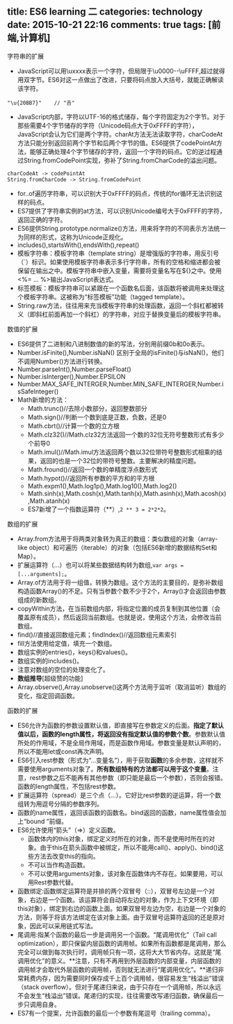 title: ES6 learning 二
categories: technology
date: 2015-10-21 22:16
comments: true
tags: [前端,计算机]
---
字符串的扩展
* JavaScript可以用\uxxxx表示一个字符，但局限于\u0000--\uFFFF,超过就得用双字节。ES6对这一点做出了改进，只要将码点放入大括号，就能正确解读该字符。

<!-- more -->

```
"\u{20BB7}"    // "𠮷"
```

* JavaScript内部，字符以UTF-16的格式储存，每个字符固定为2个字节。对于那些需要4个字节储存的字符（Unicode码点大于0xFFFF的字符），JavaScript会认为它们是两个字符。charAt方法无法读取字符，charCodeAt方法只能分别返回前两个字节和后两个字节的值。ES6提供了codePointAt方法，能够正确处理4个字节储存的字符，返回一个字符的码点。它的逆过程通过String.fromCodePoint实现，弥补了String.fromCharCode的溢出问题。

```
charCodeAt -> codePointAt
String.fromCharCode -> String.fromCodePoint
```

* for..of遍历字符串，可以识别大于0xFFFF的码点，传统的for循环无法识别这样的码点。
* ES7提供了字符串实例的at方法，可以识别Unicode编号大于0xFFFF的字符，返回正确的字符。
* ES6提供String.prototype.normalize()方法，用来将字符的不同表示方法统一为同样的形式，这称为Unicode正规化。
* includes(),startsWith(),endsWith(),repeat()
* 模板字符串：模板字符串（template string）是增强版的字符串，用反引号（`）标识。如果使用模板字符串表示多行字符串，所有的空格和缩进都会被保留在输出之中。模板字符串中嵌入变量，需要将变量名写在${}之中。使用<%= ... %>输出JavaScript表达式。
* 标签模板：模板字符串可以紧跟在一个函数名后面，该函数将被调用来处理这个模板字符串。这被称为“标签模板”功能（tagged template）。
* String.raw方法，往往用来充当模板字符串的处理函数，返回一个斜杠都被转义（即斜杠前面再加一个斜杠）的字符串，对应于替换变量后的模板字符串。

数值的扩展
* ES6提供了二进制和八进制数值的新的写法，分别用前缀0b和0o表示。
* Number.isFinite(),Number.isNaN() 区别于全局的isFinite()与isNaN()，他们不调用Number()方法进行转换。
* Number.parseInt(),Number.parseFloat()
* Number.isInterger(),Number.EPSILON
* Number.MAX_SAFE_INTERGER,Number.MIN_SAFE_INTERGER,Number.isSafeInteger()
* Math新增的方法：
    * Math.trunc()//去除小数部分，返回整数部分
    * Math.sign()//判断一个数到底是正数，负数，还是0
    * Math.cbrt()//计算一个数的立方根
    * Math.clz32()//Math.clz32方法返回一个数的32位无符号整数形式有多少个前导0
    * Math.imul()//Math.imul方法返回两个数以32位带符号整数形式相乘的结果，返回的也是一个32位的带符号整数。主要解决的精度问题。
    * Math.fround()//返回一个数的单精度浮点数形式
    * Math.hypot()//返回所有参数的平方和的平方根
    * Math.expm1(),Math.log1p(),Math.log10(),Math.log2()
    * Math.sinh(x),Math.cosh(x),Math.tanh(x),Math.asinh(x),Math.acosh(x),Math.atanh(x)
    * ES7新增了一个指数运算符（**）,```2 ** 3 = 2*2*2```。

数组的扩展
* Array.from方法用于将两类对象转为真正的数组：类似数组的对象（array-like object）和可遍历（iterable）的对象（包括ES6新增的数据结构Set和Map）。
* 扩展运算符（...）也可以将某些数据结构转为数组,```var args = [...arguments];```。
* Array.of方法用于将一组值，转换为数组。这个方法的主要目的，是弥补数组构造函数Array()的不足。只有当参数个数不少于2个，Array()才会返回由参数组成的新数组。
* copyWithin方法，在当前数组内部，将指定位置的成员复制到其他位置（会覆盖原有成员），然后返回当前数组。也就是说，使用这个方法，会修改当前数组。
* find()//直接返回数组元素；findIndex()//返回数组元素索引
* fill方法使用给定值，填充一个数组。
* 数组实例的entries()，keys()和values()。
* 数组实例的includes()。
* 注意对数组的空位的处理变化了。
* **数组推导**[超级赞的功能]
* Array.observe(),Array.unobserve()这两个方法用于监听（取消监听）数组的变化，指定回调函数。

函数的扩展
* ES6允许为函数的参数设置默认值，即直接写在参数定义的后面。**指定了默认值以后，函数的length属性，将返回没有指定默认值的参数个数**。参数默认值所处的作用域，不是全局作用域，而是函数作用域。参数变量是默认声明的，所以不能用let或const再次声明。
* ES6引入rest参数（形式为“...变量名”），用于获取**函数**的多余参数，这样就不需要使用arguments对象了。**所有数组特有的方法都可以用于这个变量**。注意，rest参数之后不能再有其他参数（即只能是最后一个参数），否则会报错。函数的length属性，不包括rest参数。
* 扩展运算符（spread）是三个点（...）。它好比rest参数的逆运算，将一个数组转为用逗号分隔的参数序列。
* 函数的name属性，返回该函数的函数名。bind返回的函数，name属性值会加上“bound ”前缀。
* ES6允许使用“箭头”（=>）定义函数。
    * 函数体内的this对象，绑定定义时所在的对象，而不是使用时所在的对象。由于this在箭头函数中被绑定，所以不能用call()、apply()、bind()这些方法去改变this的指向。
    * 不可以当作构造函数。
    * 不可以使用arguments对象，该对象在函数体内不存在。如果要用，可以用Rest参数代替。
* 函数绑定:函数绑定运算符是并排的两个双冒号（::），双冒号左边是一个对象，右边是一个函数。该运算符会自动将左边的对象，作为上下文环境（即this对象），绑定到右边的函数上面。如果双冒号左边为空，右边是一个对象的方法，则等于将该方法绑定在该对象上面。由于双冒号运算符返回的还是原对象，因此可以采用链式写法。
* 尾调用:指某个函数的最后一步是调用另一个函数。“尾调用优化”（Tail call optimization），即只保留内层函数的调用帧。如果所有函数都是尾调用，那么完全可以做到每次执行时，调用帧只有一项，这将大大节省内存。这就是“尾调用优化”的意义。**注意，只有不再用到外层函数的内部变量，内层函数的调用帧才会取代外层函数的调用帧，否则就无法进行“尾调用优化”。**递归非常耗费内存，因为需要同时保存成千上百个调用帧，很容易发生“栈溢出”错误（stack overflow）。但对于尾递归来说，由于只存在一个调用帧，所以永远不会发生“栈溢出”错误。尾递归的实现，往往需要改写递归函数，确保最后一步只调用自身。
* ES7有一个提案，允许函数的最后一个参数有尾逗号（trailing comma）。